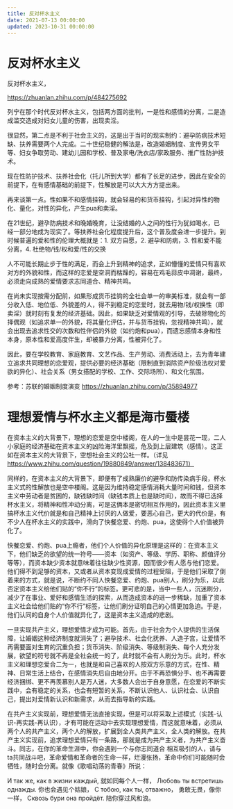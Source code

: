 ```yaml
---
title: 反对杯水主义
date: 2021-07-13 00:00:00
updated: 2023-10-31 00:00:00
---
```


# 反对杯水主义

反对杯水主义，

https://zhuanlan.zhihu.com/p/484275692

列宁在那个时代反对杯水主义，包括两方面的批判，一是性和感情的分离，二是造成滥交造成对妇女儿童的伤害，出现卖淫。

很显然，第二点是不利于社会主义的，这是出于当时的现实制约：避孕防病技术短缺、扶养需要两个人完成。二十世纪稳健的解法是，改造婚姻制度、宣传男女平等、妇女争取劳动、建幼儿园和学校、普及家电/洗衣店/家政服务、推广性防护技术。

现在性防护技术、扶养社会化（托儿所到大学）都有了长足的进步，因此在安全的前提下，在有感情基础的前提下，性解放是可以大大方方提出来。

再来谈第一点。性如果不和感情挂钩，就会轻易的和货币挂钩，引起对异性的物化、量化，对性的异化，产生pua和卖淫。

在21世纪，避孕防病技术和晚婚晚育，让没结婚的人之间的性行为犹如喝水，已经一部分地成为现实了。等扶养社会化程度提升后，这个普及度会进一步提升。到时候普遍的爱和性的伦理大概就是：1. 双方自愿，2. 避孕和防病，3. 性和爱不能分离，4. 杜绝物/钱/权和爱/性的交换

人不可能长期止步于性的满足，而会上升到精神的追求，正如懵懂的爱情只有喜欢对方的外貌和性，而这样的恋爱是空洞而枯躁的，容易在鸡毛蒜皮中凋谢，最终，必须走向成熟的爱情要求志同道合、精神共鸣。

在尚未实现按需分配前，如果形成货币挂钩的全社会单一的审美标准，就会有一部分收入低、地位低、外貌差的人，得不到稳定的恋爱时，就去用物/钱/权换性（即卖淫）就时刻有复发的经济基础。因此，如果缺乏对爱情观的引导，去破除物化的择偶观（如追求单一的外貌，将其量化评估，并与货币挂钩，忽视精神共鸣），就会出现去追求性交的次数和性伴侣的外貌（如约炮和pua），而遗忘感情本身和性本身，原本性和爱高度伴生，却被暴力分离，性被异化了。

因此，要在学校教育、家庭教育、文艺作品、生产劳动、消费活动上，去为青年建立追求共同理想的恋爱观，提供必要的经济基础（限制直到消除资产阶级法权对爱欲的异化）、社会关系（男女搭配的学校、工作、交际场所）、和文化氛围。

参考：苏联的婚姻制度演变 https://zhuanlan.zhihu.com/p/35894977

# 理想爱情与杯水主义都是海市蜃楼

在资本主义的大背景下，理想的恋爱是空中楼阁，在人的一生中是昙花一现，二人小家庭的经济基础在资本主义的凶险海洋里飘摇，危及到上层建筑（感情）。这正如在资本主义的大背景下，空想社会主义的公社一样。（详见 https://www.zhihu.com/question/19880849/answer/138483671）

同样的，在资本主义的大背景下，即便有了成熟廉价的避孕和防传染病手段，杯水主义式的性解放也是空中楼阁。这是因为维持稳定感情消耗大量时间和钱，但资本主义中劳动者是贫困的，缺钱缺时间（缺钱本质上也是缺时间），故而不得已选择杯水主义，将精神和性冲动分离，可是这俩本是密切相互作用的，因此资本主义里搞杯水主义代价就是和自己精神上讨厌的人做爱，要恶心自己，更大的代价是，有不少人在杯水主义的实践中，滑向了快餐恋爱、约炮、pua，这使得个人价值被异化了。

快餐恋爱、约炮、pua上瘾者，他们个人价值的异化原理是这样的：在资本主义下，他们缺乏的欲望的统一符号——资本（如资产、等级、学历、职称、颜值评分等等），而资本缺少资本就意味着往往缺少性资源，因而很少有人愿与他们恋爱。他们得不到足够的资本，又或者从资本变现成爱情的过程受阻，于是他们采取了倒着来的方式，就是说，不断约不同人快餐恋爱、约炮、pua别人，刷分为乐，以此否定资本主义给他们贴的“你不行”的标签。更可悲的是，当中一些人，沉迷刷分，减少了在事业、爱好和感情生活的探索，从而造成资本的进一步稀缺，加重了资本主义社会给他们贴的“你不行”标签，让他们刷分证明自己的心情更加急迫。于是，他们认同的自身个人价值就异化了，这是资本主义造成的悲剧。

一旦实现共产主义，理想爱情才成为可能。首先，由于社会为个人提供的生活保障，让婚姻这种经济制度就消失了；避孕技术、社会化抚养、人造子宫，让爱情不再需要面对生育的沉重负担；货币消失、阶级消失、等级制消失、每个人充分发展，欲望的符号就不再是全社会统一的了，此时就不会有人刷分为乐。此时，杯水主义和理想恋爱合二为一，也就是和自己喜欢的人按双方乐意的方式，在性、精神、日常生活上结合，在感情消失后自由地分开。由于不再恐惧分手、也不再需要经济捆绑、更不再羡慕别人是万人迷，大多数人会出于自身意愿，在恋爱的不断实践中，会有稳定的关系，也会有短暂的关系，不断认识他人、认识社会、认识自己，提出对爱情新认识和新需求，从而去指导新的实践。

在共产主义实现前，理想爱情无法直接实现，但是可以将采取上述模式（实践-认识-再实践-再认识），才有可能在运动中去实现理想爱情，而这就意味着，必须从两个人的共产主义，两个人的解放，扩展到全人类共产主义，全人类的解放。在共产主义实现前，追求理想爱情只有一条路，那就是成为共产主义者，为共产主义奋斗。同志，在你的革命生涯中，你会遇到一个与你志同道合 相互吸引的人，请与ta共同战斗吧，革命爱情和革命者的生命一样，烂漫张扬，革命中你们可能随时会牺牲，随时会分离。就像《歌唱动荡的青春》所说：

И так же, как в жизни каждый,
就如同每个人一样，
Любовь ты встретишь однажды.
你也会遇见个姑娘，
С тобою, как ты, отважно，
勇敢无畏，像你一样，
Сквозь бури она пройдёт.
陪你穿过风和浪。
